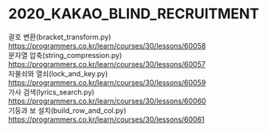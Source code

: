 # 2020_KAKAO_BLIND_RECRUITMENT
 괄호 변환(bracket_transform.py) https://programmers.co.kr/learn/courses/30/lessons/60058  
 문자열 압축(string_compression.py) https://programmers.co.kr/learn/courses/30/lessons/60057  
 자물쇠와 열쇠(lock_and_key.py) https://programmers.co.kr/learn/courses/30/lessons/60059  
 가사 검색(lyrics_search.py) https://programmers.co.kr/learn/courses/30/lessons/60060  
 기둥과 보 설치(build_row_and_col.py) https://programmers.co.kr/learn/courses/30/lessons/60061  